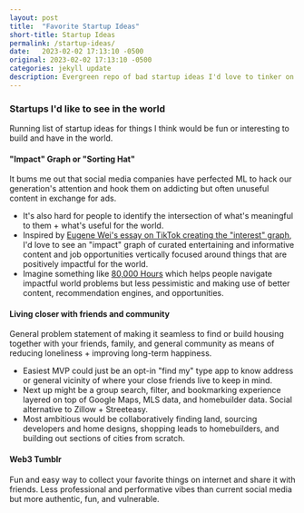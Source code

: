 ```yaml
---
layout: post
title:  "Favorite Startup Ideas"
short-title: Startup Ideas
permalink: /startup-ideas/
date:   2023-02-02 17:13:10 -0500
original: 2023-02-02 17:13:10 -0500
categories: jekyll update
description: Evergreen repo of bad startup ideas I'd love to tinker on.
---
```


### Startups I'd like to see in the world
Running list of startup ideas for things I think would be fun or interesting to build and have in the world.

#### **"Impact" Graph or "Sorting Hat"**

It bums me out that social media companies have perfected ML to hack our generation's attention and hook them on addicting but often unuseful content in exchange for ads.
- It's also hard for people to identify the intersection of what's meaningful to them + what's useful for the world.
- Inspired by <a href="https://www.eugenewei.com/blog/2020/8/3/tiktok-and-the-sorting-hat">Eugene Wei's essay on TikTok creating the "interest" graph</a>, I'd love to see an "impact" graph of curated entertaining and informative content and job opportunities vertically focused around things that are positively impactful for the world.
- Imagine something like <a href="https://80000hours.org/">80,000 Hours</a> which helps people navigate impactful world problems but less pessimistic and making use of better content, recommendation engines, and opportunities.

#### **Living closer with friends and community**

General problem statement of making it seamless to find or build housing together with your friends, family, and general community as means of reducing loneliness + improving long-term happiness. 
- Easiest MVP could just be an opt-in "find my" type app to know address or general vicinity of where your close friends live to keep in mind.
- Next up might be a group search, filter, and bookmarking experience layered on top of Google Maps, MLS data, and homebuilder data. Social alternative to Zillow + Streeteasy.
- Most ambitious would be collaboratively finding land, sourcing developers and home designs, shopping leads to
homebuilders, and building out sections of cities from scratch.

#### **Web3 Tumblr**

Fun and easy way to collect your favorite things on internet and share it with friends. Less professional and performative vibes than current social media but more authentic, fun, and vulnerable.